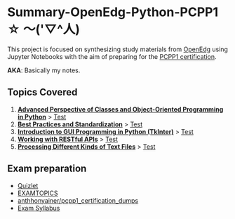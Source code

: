 # Summary-OpenEdg-Python-PCPP1 ☆ ～('▽^人)

This project is focused on synthesizing study materials from [OpenEdg](https://edube.org/) using Jupyter Notebooks with the aim of preparing for the [PCPP1 certification](https://pythoninstitute.org/pcpp1).

__AKA__: Basically my notes.

## Topics Covered

1. [**Advanced Perspective of Classes and Object-Oriented Programming in Python**](./1.Advanced-OOP/README.md) > [Test](https://quizlet.com/es/924468050/module-1-advanced-perspective-of-classes-and-object-oriented-programming-in-python-flash-cards/?x=1jqU&i=4l6l0h)
2. [**Best Practices and Standardization**](./2.Best-Practices/README.md) > [Test](https://quizlet.com/es/928451448/module-2-best-practices-and-standardization-flash-cards/?x=1jqU&i=4l6l0h)
3. [**Introduction to GUI Programming in Python (TkInter)**](./3.GUI-Programming/README.md) > [Test](https://quizlet.com/es/928451452/module-3-introduction-to-gui-programming-in-python-tkinter-flash-cards/?x=1jqU&i=4l6l0h)
4. [**Working with RESTful APIs**](./4.RESTful-APIs/README.md) > [Test](https://quizlet.com/es/928451456/module-4-working-with-restful-apis-flash-cards/?x=1jqU&i=4l6l0h)
5. [**Processing Different Kinds of Text Files**](./5.File-Processing/README.md) > [Test](https://quizlet.com/es/928451459/module-5-processing-different-kinds-of-text-files-flash-cards/?x=1jqU&i=4l6l0h)

## Exam preparation

- [Quizlet](https://quizlet.com/user/victormasmon/folders/pcpp1?funnelUUID=d1998b7f-a23a-4c99-92d8-76365e68aef6)
- [EXAMTOPICS](https://www.examtopics.com/exams/python-institute/pcpp-32-101)
- [anthhonyainer/pcpp1_certification_dumps](https://github.com/anthonywainer/pcpp1_certification_dumps/tree/main/dumps)
- [Exam Syllabus](https://pythoninstitute.org/assets/628def5091da2303121759.pdf)
